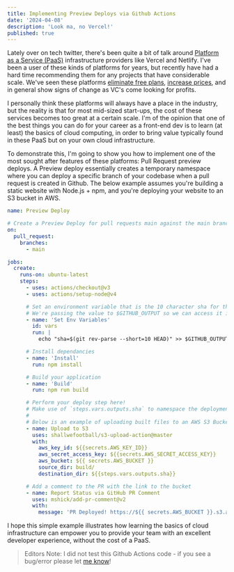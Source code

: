 ```yaml
---
title: Implementing Preview Deploys via Github Actions
date: '2024-04-08'
description: 'Look ma, no Vercel!'
published: true
---
```


Lately over on tech twitter, there's been quite a bit of talk around [Platform as a Service (PaaS)](https://en.wikipedia.org/wiki/Platform_as_a_service) infrastructure providers like Vercel and Netlify. I've been a user of these kinds of platforms for years, but recently have had a hard time recommending them for any projects that have considerable scale. We've seen these platforms [eliminate free plans](https://blog.heroku.com/next-chapter), [increase prices](https://www.netlify.com/blog/announcing-changes-to-netlify-plans/), and in general show signs of change as VC's come looking for profits.

I personally think these platforms will always have a place in the industry, but the reality is that for most mid-sized start-ups, the cost of these services becomes too great at a certain scale. I'm of the opinion that one of the best things you can do for your career as a front-end dev is to learn (at least) the basics of cloud computing, in order to bring value typically found in these PaaS but on your own cloud infrastructure.

To demonstrate this, I'm going to show you how to implement one of the most sought after features of these platforms: Pull Request preview deploys. A Preview deploy essentially creates a temporary namespace where you can deploy a specific branch of your codebase when a pull request is created in Github. The below example assumes you're building a static website with Node.js + npm, and you're deploying your website to an S3 bucket in AWS.

```yaml
name: Preview Deploy

# Create a Preview Deploy for pull requests main against the main branch
on:
  pull_request:
    branches:
      - main

jobs:
  create:
    runs-on: ubuntu-latest
    steps:
      - uses: actions/checkout@v3
      - uses: actions/setup-node@v4

      # Set an environment variable that is the 10 character sha for the last commit on the branch
      # We're passing the value to $GITHUB_OUTPUT so we can access it in later steps
      - name: 'Set Env Variables'
        id: vars
        run: |
          echo "sha=$(git rev-parse --short=10 HEAD)" >> $GITHUB_OUTPUT

      # Install dependancies
      - name: 'Install'
        run: npm install

      # Build your application
      - name: 'Build'
        run: npm run build

      # Perform your deploy step here!
      # Make use of `steps.vars.outputs.sha` to namespace the deployment
      #
      # Below is an example of uploading built files to an AWS S3 Bucket
      - name: Upload to S3
        uses: shallwefootball/s3-upload-action@master
        with:
          aws_key_id: ${{secrets.AWS_KEY_ID}}
          aws_secret_access_key: ${{secrets.AWS_SECRET_ACCESS_KEY}}
          aws_bucket: ${{ secrets.AWS_BUCKET }}
          source_dir: build/
          destination_dir: ${{steps.vars.outputs.sha}}

      # Add a comment to the PR with the link to the bucket
      - name: Report Status via GitHub PR Comment
        uses: mshick/add-pr-comment@v2
        with:
          message: 'PR Deployed! https://${{ secrets.AWS_BUCKET }}.s3.ap-northeast-2.amazonaws.com/${{steps.vars.outputs.sha}}/index.html'
```

I hope this simple example illustrates how learning the basics of cloud infrastructure can empower you to provide your team with an excellent developer experience, without the cost of a PaaS.

> Editors Note: I did not test this Github Actions code - if you see a bug/error please let [me know](mail:jacob@stordahl.dev)!
